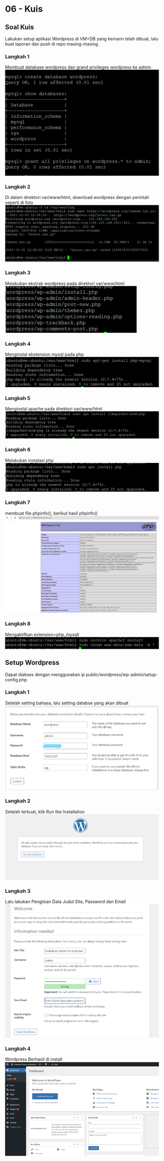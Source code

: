 # 06 - Kuis

## Soal Kuis
Lakukan setup aplikasi Wordpress di VM+DB yang kemarin telah dibuat, lalu buat laporan dan push di repo masing-masing.

### Langkah 1
Membuat database wordpress dan grand privileges wordpress ke admin
![Screenshot langkah 1](img/12.PNG)
### Langkah 2
Di dalam direktori var/www/html, download wordpress dengan perintah seperti di foto
![Screenshot langkah 2](img/1.PNG)
### Langkah 3
Melakukan ekstrak wordpress pada direktori var/www/html
![Screenshot langkah 3](img/2.PNG)
### Langkah 4
Menginstal ekstension mysql pada php
![Screenshot langkah 4](img/3.PNG)
### Langkah 5
Menginstal apache pada direktori var/www/html
![Screenshot langkah 5](img/4.PNG)
### Langkah 6
Melakukan instalasi php
![Screenshot langkah 6](img/5.PNG)
### Langkah 7
membuat file phpinfo(), berikut hasil phpinfo()
![Screenshot langkah 7](img/6.PNG)
### Langkah 8
Mengaktifkan extension=php_mysqli
![Screenshot langkah 8](img/7.PNG)

## Setup Wordpress
Dapat diakses dengan menggunakan ip public/wordpress/wp-admin/setup-config.php

### Langkah 1
Setelah setting bahasa, lalu setting databse yang akan dibuat
![Screenshot langkah 1](img/8.1.jpg)
### Langkah 2
Setelah terbuat, klik Run the Installation
![Screenshot langkah 2](img/9.PNG)
### Langkah 3
Lalu lakukan Pengisian Data Judul Site, Password dan Email
![Screenshot langkah 3](img/10.PNG)
### Langkah 4
Wordpress Berhasil di install
![Screenshot langkah 4](img/11.PNG)